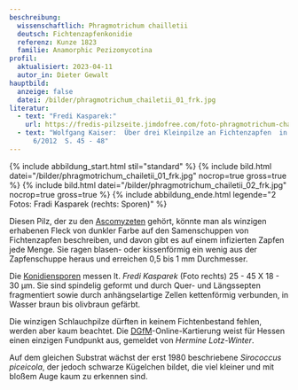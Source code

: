 ```yaml
---
beschreibung:
  wissenschaftlich: Phragmotrichum chailletii
  deutsch: Fichtenzapfenkonidie
  referenz: Kunze 1823
  familie: Anamorphic Pezizomycotina
profil:
  aktualisiert: 2023-04-11
  autor_in: Dieter Gewalt
hauptbild:
  anzeige: false
  datei: /bilder/phragmotrichum_chailetii_01_frk.jpg
literatur:
  - text: "Fredi Kasparek:"
    url: https://fredis-pilzseite.jimdofree.com/foto-phragmotrichum-chailletii/
  - text: "Wolfgang Kaiser:  Über drei Kleinpilze an Fichtenzapfen  in Tintling 79
      6/2012  S. 45 - 48"
---
```

{% include abbildung_start.html stil="standard" %}
{% include bild.html datei="/bilder/phragmotrichum_chailetii_01_frk.jpg" nocrop=true gross=true %}
{% include bild.html datei="/bilder/phragmotrichum_chailetii_02_frk.jpg" nocrop=true gross=true %}
{% include abbildung_ende.html legende="2 Fotos: Fradi Kasparek (rechts: Sporen)" %}

Diesen Pilz, der zu den [Ascomyzeten](Ascomyzeten "Glossar") gehört, könnte man als winzigen erhabenen Fleck von dunkler Farbe auf den Samenschuppen von Fichtenzapfen beschreiben, und davon gibt es auf einem infizierten Zapfen jede Menge. Sie ragen blasen- oder kissenförmig ein wenig aus der Zapfenschuppe heraus und erreichen 0,5 bis 1 mm Durchmesser.

Die [Konidiensporen](Konidien "Glossar") messen lt. *Fredi Kasparek* (Foto rechts) 25 - 45 X 18 - 30 µm. Sie sind spindelig geformt und durch Quer- und Längssepten fragmentiert sowie durch anhängselartige Zellen kettenförmig verbunden, in Wasser braun bis olivbraun gefärbt.

Die winzigen Schlauchpilze dürften in keinem Fichtenbestand fehlen, werden aber kaum beachtet. Die [DGfM](DGfM "Glossar")-Online-Kartierung weist für Hessen einen einzigen Fundpunkt aus, gemeldet von *Hermine Lotz-Winter*.

Auf dem gleichen Substrat wächst der erst 1980 beschriebene *Sirococcus piceicola*, der jedoch schwarze Kügelchen bildet, die viel kleiner und mit bloßem Auge kaum zu erkennen sind.